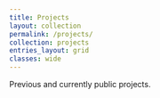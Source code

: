 ```yaml
---
title: Projects
layout: collection
permalink: /projects/
collection: projects
entries_layout: grid
classes: wide
---
```


Previous and currently public projects.
